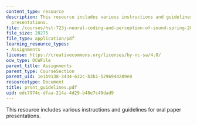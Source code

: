 ```yaml
---
content_type: resource
description: This resource includes various instructions and guidelines for oral paper
  presentations.
file: /courses/hst-723j-neural-coding-and-perception-of-sound-spring-2005/edc7974cdfaa214a4d29b48e7c40dad9_prsnt_guidelines.pdf
file_size: 28275
file_type: application/pdf
learning_resource_types:
- Assignments
license: https://creativecommons.org/licenses/by-nc-sa/4.0/
ocw_type: OCWFile
parent_title: Assignments
parent_type: CourseSection
parent_uid: 1e1b9138-3434-632c-b3b1-5296944289e8
resourcetype: Document
title: prsnt_guidelines.pdf
uid: edc7974c-dfaa-214a-4d29-b48e7c40dad9
---
```

This resource includes various instructions and guidelines for oral paper presentations.